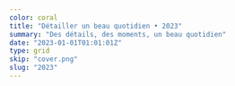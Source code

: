 ```yaml
---
color: coral
title: "Détailler un beau quotidien • 2023"
summary: "Des détails, des moments, un beau quotidien"
date: "2023-01-01T01:01:01Z"
type: grid
skip: "cover.png"
slug: "2023"
---
```


